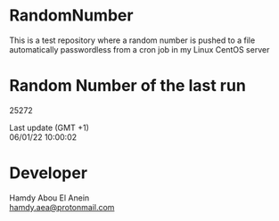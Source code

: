 # RandomNumber    
This is a test repository where a random number is pushed to a file automatically passwordless from a cron job in my Linux CentOS server    
# Random Number of the last run   
25272
      
Last update (GMT +1)    
06/01/22 10:00:02
# Developer    
Hamdy Abou El Anein   
hamdy.aea@protonmail.com
